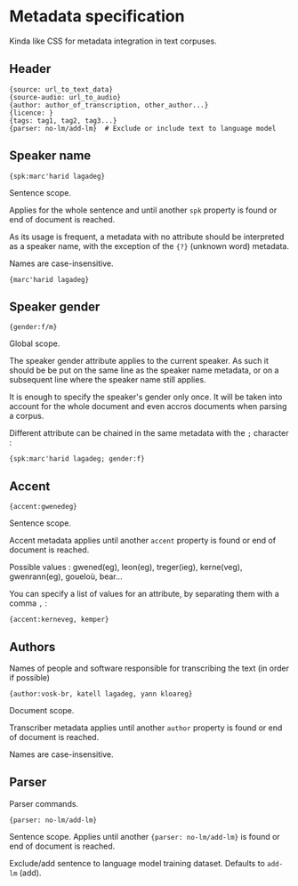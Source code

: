 # Metadata specification

Kinda like CSS for metadata integration in text corpuses.

## Header

```
{source: url_to_text_data}
{source-audio: url_to_audio}
{author: author_of_transcription, other_author...}
{licence: }
{tags: tag1, tag2, tag3...}
{parser: no-lm/add-lm}	# Exclude or include text to language model

```

## Speaker name

`{spk:marc'harid lagadeg}`

Sentence scope.

Applies for the whole sentence and until another `spk` property is found or end of document is reached.

As its usage is frequent, a metadata with no attribute should be interpreted as a speaker name, with the exception of the `{?}` (unknown word) metadata.

Names are case-insensitive.

`{marc'harid lagadeg}`

## Speaker gender

`{gender:f/m}`

Global scope.

The speaker gender attribute applies to the current speaker. As such it should be be put on the same line as the speaker name metadata, or on a subsequent line where the speaker name still applies.

It is enough to specify the speaker's gender only once. It will be taken into account for the whole document and even accros documents when parsing a corpus.

Different attribute can be chained in the same metadata with the `;` character :

`{spk:marc'harid lagadeg; gender:f}`

## Accent

`{accent:gwenedeg}`

Sentence scope.

Accent metadata applies until another `accent` property is found or end of document is reached.

Possible values : gwened(eg), leon(eg), treger(ieg), kerne(veg), gwenrann(eg), goueloù, bear...

You can specify a list of values for an attribute, by separating them with a comma `,` :

`{accent:kerneveg, kemper}`

## Authors

Names of people and software responsible for transcribing the text (in order if possible)

`{author:vosk-br, katell lagadeg, yann kloareg}`

Document scope.

Transcriber metadata applies until another `author` property is found or end of document is reached.

Names are case-insensitive.

## Parser

Parser commands.

`{parser: no-lm/add-lm}`

Sentence scope. Applies until another `{parser: no-lm/add-lm}` is found or end of document is reached.

Exclude/add sentence to language model training dataset. Defaults to `add-lm` (add).

